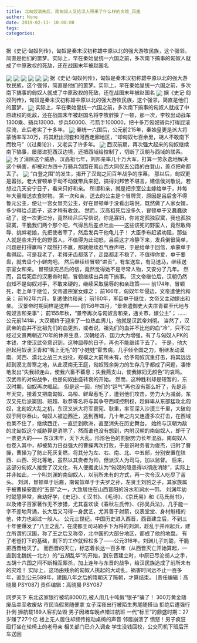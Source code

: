 ```yaml
---
title: 北匈奴消失后，南匈奴人又给汉人带来了什么样的灾难_凤凰
author: None
date: 2019-02-13- 10:08:08
tags: 
categories: 
---
```

据《史记·匈奴列传》，匈奴是秦末汉初称雄中原以北的强大游牧民族，这个强邻，简直是他们的噩梦。实际上，早在秦始皇统一六国之前，多次南下搞事的匈奴人就成了中原政权的死敌，还在战国末年被赵国名
<!-- more -->
                                
<img align="center" border="0" src="http://p1.ifengimg.com/a/2018_37/b1595fc7af57ef4_size19_w750_h172.gif" />
                                            
<img align="center" border="0" src="http://e0.ifengimg.com/12/2019/0212/EBC22F0916736CF19D46B6E7F760C67C1965AA12_size52_w393_h588.jpeg" />
                                    
<img align="center" border="0" src="http://e0.ifengimg.com/11/2019/0212/E022D805DBD13934F02D9157279EBFEE13F40B4C_size32_w427_h563.jpeg" />
                            
<img align="center" border="0" src="http://e0.ifengimg.com/09/2019/0212/77AB56715BD011E3EB5CA4A0FE50577DAD378A2D_size79_w649_h801.jpeg" />
<img align="center" border="0" src="http://e0.ifengimg.com/07/2019/0212/2AF68853785E29E57BF9F51C1187E5F9F5C0F862_size35_w451_h694.jpeg" />
<img align="center" border="0" src="http://e0.ifengimg.com/04/2019/0212/4D517E25E9E41EDF6B6C020CE644A435CE3EDDDA_size88_w614_h408.jpeg" />
据《史记·匈奴列传》，匈奴是秦末汉初称雄中原以北的强大游牧民族，这个强邻，简直是他们的噩梦。实际上，早在秦始皇统一六国之前，多次南下搞事的匈奴人就成了中原政权的死敌，还在战国末年被赵国名
<img align="center" border="0" src="http://e0.ifengimg.com/10/2019/0212/4B7FC6BFA9ED12A4693B485A7D64FCEB97709F1D_size41_w552_h397.jpeg" />
据《史记·匈奴列传》，匈奴是秦末汉初称雄中原以北的强大游牧民族，这个强邻，简直是他们的噩梦。
<img align="center" border="0" src="http://p1.ifengimg.com/a/2018_51/deb9cbc5737b528_size55_w1667_h104.jpg" />
实际上，早在秦始皇统一六国之前，多次南下搞事的匈奴人就成了中原政权的死敌，还在战国末年被赵国名将李牧胖揍了一顿，那一次，李牧出动战车1300乘、骑兵13000、步兵50000、弓箭手100000，把十多万匈奴骑兵打得屁滚尿流，此后老实了十多年。
<img align="center" border="0" src="http://p0.ifengimg.com/a/2018_49/acb922ec6037ffd_size359_w531_h705.jpg" />
秦统一六国后，公元前215年，秦始皇更是派大将蒙恬率军30万，将其赶出河套和河西走廊地区，“却匈奴七百余里，胡人不敢南下而牧马”（《过秦论》），又老实了许多年。
<img align="center" border="0" src="http://p1.ifengimg.com/a/2018_49/876a5d3b2caa834_size222_w600_h747.jpg" />
西汉前期，再次强大起来的匈奴继续南下搞事，屡屡进犯西汉边境，还把西域给控制了，切断了汉朝与西域的联系。
<img align="center" border="0" src="http://p1.ifengimg.com/a/2018_18/ba96016137d6609_size107_w750_h230.gif" />
为了消除这个威胁，汉高祖七年，刘邦亲率几十万大军，打算一劳永逸地解决这个祸害，却被对方四十万骑兵包围在离山西大同仅五公路的白登山，差点把命都丢了。
<img align="center" border="0" src="http://p2.ifengimg.com/a/2016/0810/204c433878d5cf9size1_w16_h16.png" />
“白登之围”的发生，揭开了汉匈之间百年战争的序幕。
那以后，匈奴更是嚣张，老大冒顿单于动不动就带兵来犯，搞得刘邦苦不堪言，建信侯刘敬说，若想过几天安宁日子，看来只好和亲。
所谓和亲，就是把宗室公主嫁给单于，并每年大量赠送衣食财物。
第一次和亲，送去的公主是个冒牌货，原因是吕后舍不得鲁元公主，便让一宫女冒充公主，好在冒顿单于没看出端倪，既然做了人家女婿，多少得给点面子，这才稍有收敛。
然而，汉高祖死后没多久，冒顿单于又蠢蠢欲动了，这一次更过分，竟然给吕后写信说，你是寡妇，你肯定孤独寂寞，我也孤独寂寞，干脆我们两个那个吧，气得吕后差点吐血——这些该死的野蛮人，竟然敢侮辱、挑衅老娘，先把使者宰了，然后发兵干他龟儿子！
大臣季布赶紧劝阻，那些人就是些未开化的野蛮人，不值得为此动怒，吕后这才冷静下来，发兵倒很简单，问题是打得赢吗？既然打不赢，那就继续忍气吞声吧，于是给单于回信，承蒙单于看得起，可是我老了，老得牙齿都落了，走路都走不稳了，不值得你爱，单于要盘，就去盘个小鲜肉吧。
然后继续给冒顿“进贡”，有车送车，有马送马，继续送宗室女和亲。
冒顿读完吕后的信，竟然觉得她不是寻常人物，又安分了几年。
然而，吕后死后的汉惠帝时期，冒顿继续出兵南下搞事。
汉文帝继位后，汉朝仍然自知不是匈奴对手，不敢来硬的，继续采取屈辱的和亲政策——
前174年，冒顿死，老上单于继位，文帝遣宗室女嫁之；
前166年，匈奴年年侵边，文帝遣使约和亲；
前162年六月，复遣使约和亲；
前160年，军臣单于继位，文帝又主动提出和亲。
汉景帝时期同样是这样——
前156年四月，“景帝遣御史大夫庄青翟至代地与匈奴言和亲事”；
前155年秋，“景帝再次与匈奴言和亲，通关市，嫁公主”；
……
公元前141年，大汉朝终于迎来了一位热血男儿，他就是汉武帝刘彻。
当然了，汉武帝的血并不比祖先们的血更热，或者说，祖先们的血并不比他的血“冷”，只不过经过文景两朝近70年的休养生息，汉朝经济、国力大为增强，有了与匈奴人PK的本钱，才使汉武帝意识到，这种屈辱的日子，再也不能继续下去了。
于是，他大胆起用奴隶卫青和“嘴上无毛”的“小娃娃”霍去病，几乎倾全国之力，相继发动漠南、河西、漠北之战三大战役，规模之大前所未有，给予匈奴沉重打击，将其远远赶到漠北苦寒之地，从此漠南无王庭，匈奴残余势力的生存几乎都成了问题，凄惨地发出“失我祁连山，使我六畜不蕃息；失我燕支山，使我嫁妇无颜色”的哀鸣。
汉武帝的对匈战争，也是匈奴由盛转衰的开始。
然而，这种胜利却是短暂的，东汉时期，匈奴再次崛起。
但是这一回，他们的“运气”再也没有那么好了，先是连年天灾，接着又把南匈奴、乌桓、鲜卑惹毛了，遭到他们攻击，势力大为减弱，东汉又先后派窦固、班超、耿恭等名将与其争夺西域控制权，趁鲜卑从东部猛攻北匈奴，北匈奴大乱之机，东汉又派大将军窦宪、耿秉，率军深入沙漠三千里，大破匈奴于阿尔泰山，匈奴人被迫西迁，逃到西域，几十年之内又连遭多次打击，在西域也呆不住了，继续西迁，一直迁到欧洲，直至消失在历史舞台。
始终与汉朝为敌的北匈奴这个威胁算是消除了，然而谁也没有想到，内附汉朝的南匈奴人，却干了一票更大的——
东汉末年，天下大乱，形形色色的割据势力长年混战，南匈奴人也卷入其中，却被势力日益强大的曹操两次打败，于是识时务者为俊杰，归附了曹操，曹操为了防止死灰复燃，将其分为左、右、南、北、中五部，分别安置在陕西、山西、河北等地，虽然以其贵者为帅，但派汉人为司马，加以监督。
后来，这部分匈奴人接受了汉文化，有人便据此认为“匈奴的隐患得以彻底消除”，实际上并非如此，一个叫刘渊的南匈奴人，以前所未有的方式，再一次令汉人吃尽了苦头。
刘渊，冒顿单于后裔，南匈奴单于于夫罗之孙，左贤王刘豹之子，其家族属于被曹操安置的“五部”之一，大致居住在山西晋阳的汾水和涧水一带。
刘渊年幼时聪慧异常，自幼好学，《史记》、《 汉书》、《毛诗》、《京氏易》和《马氏尚书》，以及诸子百家著作无不涉猎，尤其喜欢读《春秋左氏传》、《孙吴兵法》，几乎能一字不差地背诵，长大后又习得一身武艺，尤其善于射箭，仪表堂堂、身材魁梧的他，体力也超过一般人。
公元三世纪，中国历史进入西晋，西晋建立后，不到三十年便爆发了“八王之乱”，在成都王司马颖手下为将的刘渊，趁乱于并州起兵，建立所谓的汉国，称了王之后又称帝，北中国的大部分地区，都成了他的地盘。
有了老爸打下的基础，剩下的工作就轻松多了——公元316年，刘渊儿子刘聪，干脆把西晋给灭了。
而西晋的灭亡，标志着长达一百多年（从西晋灭亡开始算起，一直到北魏统一北方）的“五胡乱华”的开始，到东晋建立时，中原已尽沦胡人之手，五胡十六国之间不断相互厮杀，加上连年与东晋的战争，给汉民族造成了前所未有的灾难！
实际上，这场由残余的匈奴人挑起的大动乱，祸害时间远不止一百多年，直到公元589年，建国八年之后的隋朝灭了陈朝，才算结束。
                                [责任编辑：高晓晨                                    PSY087]                            
                                责任编辑：高晓晨                                    PSY087                            
                                                            
网罗天下
东北这家银行被坑8000万,被人用几十吨假“银子”骗了！
300万黄金随废品卖至收废站 市民当假货随便拿
女子深夜出行被陌生男尾随搭讪 拒绝后遭强行扑倒
狮航载189人客机坠毁 男子因堵车晚点错过航班
一代“标王”的鼎盛时期：27岁赚了27个亿
楼上无人居住却频传拖动桌椅的声音 邻居崩溃了
愤怒！男子疯狂殴打坐在轮椅上的老母亲 相关部门已介入调查
学生没钱回校，公交司机下班后开车送回
